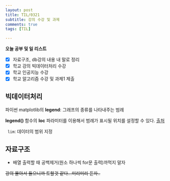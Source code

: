 ```yaml
---
layout: post
title: TIL/0321
subtitle: 강의 수강 및 과제
comments: true
tags: [TIL]

---
```

**오늘 공부 및  일 리스트**

 - [x] 자료구조, db강의 내용 내 말로 정리
 - [x] 학교 강의 빅데이터처리 수강
 - [x] 학교 인공지능 수강
 - [x] 학교 알고리즘 수강 및 과제1 제출

## 빅데이터처리 
파이썬 matplotlib의 **legend**: 그래프의 종류를 나타내주는 범례

**legend()** 함수의 **loc** 파라미터를 이용해서 범례가 표시될 위치를 설정할 수 있다. [출처](https://codetorial.net/matplotlib/set_legend.html)

<code> lim</code>: 데이터의 범위 지정

## 자료구조
* 배열 출력할 때 공백제거(원소 하나씩 for문 출력)까먹지 말자



~~강의 몰아서 들으니까 토할것 같다...미리미리 듣자..~~
